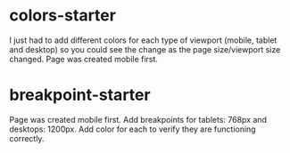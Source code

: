 # colors-starter
I just had to add different colors for each type of viewport (mobile, tablet and desktop) so you could see the change as the page size/viewport size changed. Page was created mobile first.

# breakpoint-starter
Page was created mobile first. Add breakpoints for tablets: 768px and desktops: 1200px. Add color for each to verify they are functioning correctly.